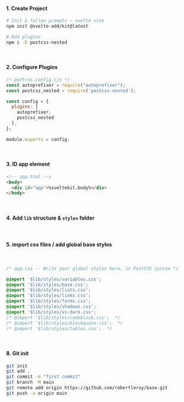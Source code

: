 
#### 1. Create Project
``` sh
# Init & follow prompts ~ svelte vite
npm init @svelte-add/kit@latest

# Add plugins
npm i -D postcss-nested
```
<br>

#### 2. Configure Plugins
``` js
/* postcss.config.cjs */
const autoprefixer = require("autoprefixer");
const postcss_nested = require('postcss-nested');

const config = {
  plugins: [
    autoprefixer, 
    postcss_nested
  ],
};

module.exports = config;
```
<br>

#### 3. ID app element
``` html
<!-- app.html -->
<body>
  <div id="app">%sveltekit.body%</div>
</body>
```
<br>

#### 4. Add `lib` structure & `styles` folder 
<br>

#### 5. import css files / add global base styles
<br>


``` css
/* app.css -- Write your global styles here, in PostCSS syntax */

@import '$lib/styles/variables.css'; 
@import '$lib/styles/base.css';
@import '$lib/styles/lists.css'; 
@import '$lib/styles/links.css'; 
@import '$lib/styles/forms.css'; 
@import '$lib/styles/shadows.css'; 
@import '$lib/styles/vs-dark.css'; 
/* @import '$lib/styles/codeblock.css';  */
/* @import '$lib/styles/blockquote.css';  */
/* @import '$lib/styles/tables.css';  */
```

<br>

#### 8. Git init
``` sh
git init
git add .
git commit -m "first commit"
git branch -M main
git remote add origin https://github.com/robertleroy/base.git
git push -u origin main
```